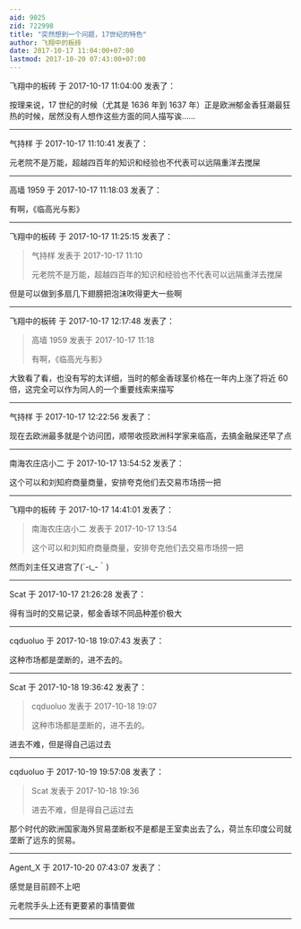 ```yaml
---
aid: 9025
zid: 722998
title: "突然想到一个问题，17世纪的特色"
author: 飞翔中的板砖
date: 2017-10-17 11:04:00+07:00
lastmod: 2017-10-20 07:43:00+07:00
---
```


飞翔中的板砖 于 2017-10-17 11:04:00 发表了：

按理来说，17 世纪的时候（尤其是 1636 年到 1637 年）正是欧洲郁金香狂潮最狂热的时候，居然没有人想作这些方面的同人描写诶……

---

气持样 于 2017-10-17 11:10:41 发表了：

元老院不是万能，超越四百年的知识和经验也不代表可以远隔重洋去搅屎

---

高墙 1959 于 2017-10-17 11:18:03 发表了：

有啊，《临高光与影》

---

飞翔中的板砖 于 2017-10-17 11:25:15 发表了：

> 气持样 发表于 2017-10-17 11:10
>
> 元老院不是万能，超越四百年的知识和经验也不代表可以远隔重洋去搅屎

但是可以做到多扇几下翅膀把泡沫吹得更大一些啊

---

飞翔中的板砖 于 2017-10-17 12:17:48 发表了：

> 高墙 1959 发表于 2017-10-17 11:18
>
> 有啊，《临高光与影》

大致看了看，也没有写的太详细，当时的郁金香球茎价格在一年内上涨了将近 60 倍，这完全可以作为同人的一个重要线索来描写

---

气持样 于 2017-10-17 12:22:56 发表了：

现在去欧洲最多就是个访问团，顺带收揽欧洲科学家来临高，去搞金融屎还早了点

---

南海农庄店小二 于 2017-10-17 13:54:52 发表了：

这个可以和刘知府商量商量，安排夸克他们去交易市场捞一把

---

飞翔中的板砖 于 2017-10-17 14:41:01 发表了：

> 南海农庄店小二 发表于 2017-10-17 13:54
>
> 这个可以和刘知府商量商量，安排夸克他们去交易市场捞一把

然而刘主任又进宫了(´-ι\_-｀)

---

Scat 于 2017-10-17 21:26:28 发表了：

得有当时的交易记录，郁金香球不同品种差价极大

---

cqduoluo 于 2017-10-18 19:07:43 发表了：

这种市场都是垄断的，进不去的。

---

Scat 于 2017-10-18 19:36:42 发表了：

> cqduoluo 发表于 2017-10-18 19:07
>
> 这种市场都是垄断的，进不去的。

进去不难，但是得自己运过去

---

cqduoluo 于 2017-10-19 19:57:08 发表了：

> Scat 发表于 2017-10-18 19:36
>
> 进去不难，但是得自己运过去

那个时代的欧洲国家海外贸易垄断权不是都是王室卖出去了么，荷兰东印度公司就垄断了远东的贸易。

---

Agent_X 于 2017-10-20 07:43:07 发表了：

感觉是目前顾不上吧

元老院手头上还有更要紧的事情要做

---
